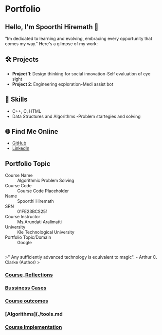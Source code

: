 
# Portfolio

## Hello, I'm Spoorthi Hiremath 👋

"Im dedicated to learning and evolving, embracing every opportunity that comes my way."  Here's a glimpse of my work:

## 🛠️ Projects
- **Project 1**: Design thinking for social innovation-Self evaluation of eye sight
- **Project 2**: Engineering exploration-Medi assist bot

## 🚀 Skills
- C++, C, HTML
- Data Structures and Algorithms
-Problem startegies and solving

## 🌐 Find Me Online
- [GitHub](https://github.com/Spoorthi-max)
- [LinkedIn](https://www.linkedin.com/in/spoorthi-hiremath-2588342a9?utm_source=share&utm_campaign=share_via&utm_content=profile&utm_medium=android_app)

## Portfolio Topic

<dl>
<dt>Course Name</dt>
<dd>Algorithmic Problem Solving</dd>
<dt>Course Code</dt>
<dd>Course Code Placeholder</dd>
<dt>Name</dt>
<dd>Spoorthi Hiremath</dd>
<dt>SRN</dt>
<dd>01FE23BCS251</dd>
<dt>Course Instructor</dt>
<dd>Ms.Arundati Aralimatti</dd>
<dt>University</dt>
<dd>Kle Technological University</dd>
<dt>Portfolio Topic/Domain</dt>
<dd>Google</dd>
</dl>

<br> 
>" Any sufficiently advanced technology is equivalent to magic". - Arthur C. Clarke (Author)
>

### [Course_Reflections](./Reflections.md)
### [Bussiness Cases](./Bussiness_cases.md)
### [Course outcomes](./Course_Outcomes.md)
### [Algorithms](./tools.md
### [Course Implementation](./Code_Implementation.md)

